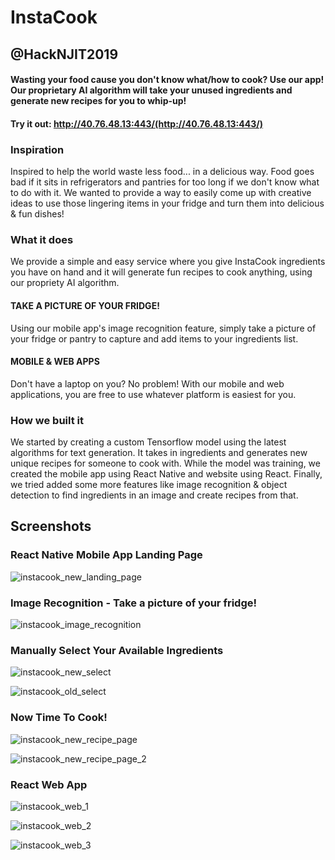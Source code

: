 # InstaCook
## @HackNJIT2019

#### Wasting your food cause you don't know what/how to cook? Use our app! Our proprietary AI algorithm will take your unused ingredients and generate new recipes for you to whip-up!

#### Try it out: http://40.76.48.13:443/(http://40.76.48.13:443/)

### Inspiration
Inspired to help the world waste less food... in a delicious way. Food goes bad if it sits in refrigerators and pantries for too long if we don't know what to do with it. We wanted to provide a way to easily come up with creative ideas to use those lingering items in your fridge and turn them into delicious & fun dishes!

### What it does
We provide a simple and easy service where you give InstaCook ingredients you have on hand and it will generate fun recipes to cook anything, using our propriety AI algorithm.

#### TAKE A PICTURE OF YOUR FRIDGE!
Using our mobile app's image recognition feature, simply take a picture of your fridge or pantry to capture and add items to your ingredients list.

#### MOBILE & WEB APPS
Don't have a laptop on you? No problem! With our mobile and web applications, you are free to use whatever platform is easiest for you.

### How we built it
We started by creating a custom Tensorflow model using the latest algorithms for text generation. It takes in ingredients and generates new unique recipes for someone to cook with. While the model was training, we created the mobile app using React Native and website using React. Finally, we tried added some more features like image recognition & object detection to find ingredients in an image and create recipes from that.

## Screenshots

### React Native Mobile App Landing Page
![instacook_new_landing_page](https://user-images.githubusercontent.com/20134674/69200546-7abc6680-0b09-11ea-9894-078a17218ac7.JPEG)

### Image Recognition - Take a picture of your fridge!
![instacook_image_recognition](https://user-images.githubusercontent.com/20134674/69200540-7a23d000-0b09-11ea-9e30-a1a26083c37d.JPEG)

### Manually Select Your Available Ingredients
![instacook_new_select](https://user-images.githubusercontent.com/20134674/69200543-7abc6680-0b09-11ea-8b4b-7048bb139d12.JPEG)

![instacook_old_select](https://user-images.githubusercontent.com/20134674/69200541-7a23d000-0b09-11ea-94a1-a3e4e949a203.JPEG)

### Now Time To Cook!
![instacook_new_recipe_page](https://user-images.githubusercontent.com/20134674/69200544-7abc6680-0b09-11ea-9206-5eaccfadd148.JPEG)

![instacook_new_recipe_page_2](https://user-images.githubusercontent.com/20134674/69200545-7abc6680-0b09-11ea-9a79-ba28c0c3263d.JPEG)

### React Web App
![instacook_web_1](https://user-images.githubusercontent.com/20134674/69200682-e0105780-0b09-11ea-8842-093004634742.png)

![instacook_web_2](https://user-images.githubusercontent.com/20134674/69200681-e0105780-0b09-11ea-94ba-0a7b0cbf5f37.png)

![instacook_web_3](https://user-images.githubusercontent.com/20134674/69200680-e0105780-0b09-11ea-9413-bb68e44eed78.png)


